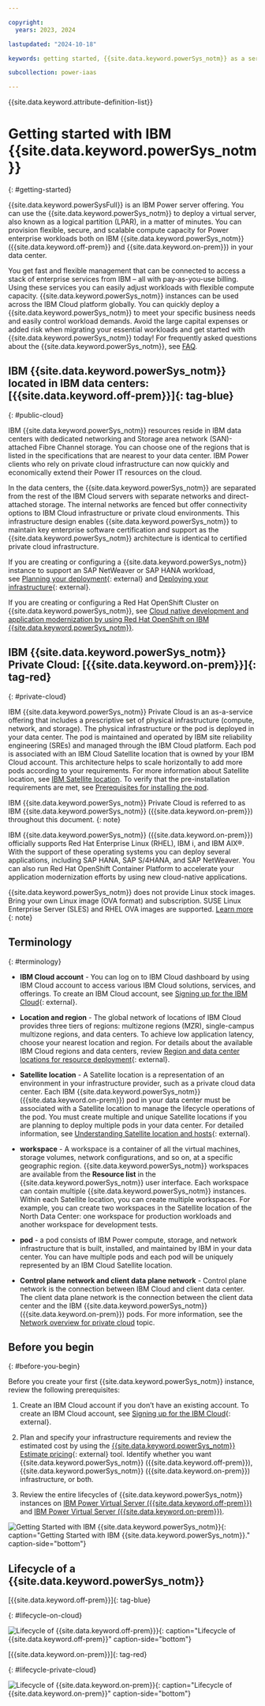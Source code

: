 ```yaml
---

copyright:
  years: 2023, 2024

lastupdated: "2024-10-18"

keywords: getting started, {{site.data.keyword.powerSys_notm}} as a service, iaas, private cloud, before you begin, terminology, video, how-to

subcollection: power-iaas

---
```


{{site.data.keyword.attribute-definition-list}}

# Getting started with IBM {{site.data.keyword.powerSys_notm}}
{: #getting-started}

{{site.data.keyword.powerSysFull}} is an IBM Power server offering. You can use the {{site.data.keyword.powerSys_notm}} to deploy a virtual server, also known as a logical partition (LPAR), in a matter of minutes. You can provision flexible, secure, and scalable compute capacity for Power enterprise workloads both on IBM {{site.data.keyword.powerSys_notm}} ({{site.data.keyword.off-prem}} and {{site.data.keyword.on-prem}}) in your data center.

You get fast and flexible management that can be connected to access a stack of enterprise services from IBM – all with pay-as-you-use billing. Using these services you can easily adjust workloads with flexible compute capacity. {{site.data.keyword.powerSys_notm}} instances can be used across the IBM Cloud platform globally. You can quickly deploy a {{site.data.keyword.powerSys_notm}} to meet your specific business needs and easily control workload demands. Avoid the large capital expenses or added risk when migrating your essential workloads and get started with {{site.data.keyword.powerSys_notm}} today! For frequently asked questions about the {{site.data.keyword.powerSys_notm}}, see [FAQ](/docs/power-iaas?topic=power-iaas-powervs-faqs).










## IBM {{site.data.keyword.powerSys_notm}} located in IBM data centers: [{{site.data.keyword.off-prem}}]{: tag-blue}
{: #public-cloud}


 IBM {{site.data.keyword.powerSys_notm}} resources reside in IBM data centers with dedicated networking and Storage area network (SAN)-attached Fibre Channel storage. You can choose one of the regions that is listed in the specifications that are nearest to your data center. IBM Power clients who rely on private cloud infrastructure can now quickly and economically extend their Power IT resources on the cloud.

In the data centers, the {{site.data.keyword.powerSys_notm}} are separated from the rest of the IBM Cloud servers with separate networks and direct-attached storage. The internal networks are fenced but offer connectivity options to IBM Cloud infrastructure or private cloud environments. This infrastructure design enables {{site.data.keyword.powerSys_notm}} to maintain key enterprise software certification and support as the {{site.data.keyword.powerSys_notm}} architecture is identical to certified private cloud infrastructure.

If you are creating or configuring a {{site.data.keyword.powerSys_notm}} instance to support an SAP NetWeaver or SAP HANA workload, see [Planning your deployment](https://cloud.ibm.com/docs/sap?topic=sap-power-vs-planning-items){: external} and [Deploying your infrastructure](https://cloud.ibm.com/docs/sap?topic=sap-power-vs-set-up-vpc-infrastructure){: external}.

If you are creating or configuring a Red Hat OpenShift Cluster on {{site.data.keyword.powerSys_notm}}, see [Cloud native development and application modernization by using Red Hat OpenShift on IBM {{site.data.keyword.powerSys_notm}}](/docs/power-iaas?topic=power-iaas-app-modernization-using-RedHat-openshift).


## IBM {{site.data.keyword.powerSys_notm}} Private Cloud: [{{site.data.keyword.on-prem}}]{: tag-red}
{: #private-cloud}

IBM {{site.data.keyword.powerSys_notm}} Private Cloud is an as-a-service offering that includes a prescriptive set of physical infrastructure (compute, network, and storage). The physical infrastructure or the pod is deployed in your data center. The pod is maintained and operated by IBM site reliability engineering (SREs) and managed through the IBM Cloud platform. Each pod is associated with an IBM Cloud Satellite location that is owned by your IBM Cloud account. This architecture helps to scale horizontally to add more pods according to your requirements. For more information about Satellite location, see [IBM Satellite location](/docs/power-iaas?topic=power-iaas-satellite-location-spec-private-cloud). To verify that the pre-installation requirements are met, see [Prerequisites for installing the pod](/docs/power-iaas?topic=power-iaas-pre_installation_checklist).

IBM {{site.data.keyword.powerSys_notm}} Private Cloud is referred to as IBM {{site.data.keyword.powerSys_notm}} ({{site.data.keyword.on-prem}}) throughout this document.
{: note}


IBM {{site.data.keyword.powerSys_notm}} ({{site.data.keyword.on-prem}}) officially supports Red Hat Enterprise Linux (RHEL), IBM i, and IBM AIX&reg;. With the support of these operating systems you can deploy several applications, including SAP HANA, SAP S/4HANA, and SAP NetWeaver. You can also run Red Hat OpenShift Container Platform to accelerate your application modernization efforts by using new cloud-native applications.

{{site.data.keyword.powerSys_notm}} does not provide Linux stock images. Bring your own Linux image (OVA format) and subscription. SUSE Linux Enterprise Server (SLES) and RHEL OVA images are supported. [Learn more](/docs/power-iaas?topic=power-iaas-using-linux)
{: note}




## Terminology
{: #terminology}

* **IBM Cloud account** - You can log on to IBM Cloud dashboard by using IBM Cloud account to access various IBM Cloud solutions, services, and offerings. To create an IBM Cloud account, see [Signing up for the IBM Cloud](https://cloud.ibm.com/registration){: external}.

* **Location and region** - The global network of locations of IBM Cloud provides three tiers of regions: multizone regions (MZR), single-campus multizone regions, and data centers. To achieve low application latency, choose your nearest location and region. For details about the available IBM Cloud regions and data centers, review [Region and data center locations for resource deployment](https://cloud.ibm.com/docs/overview?topic=overview-locations){: external}.

* **Satellite location** - A Satellite location is a representation of an environment in your infrastructure provider, such as a private cloud data center. Each IBM {{site.data.keyword.powerSys_notm}} ({{site.data.keyword.on-prem}}) pod in your data center must be associated with a Satellite location to manage the lifecycle operations of the pod. You must create multiple and unique Satellite locations if you are planning to deploy multiple pods in your data center. For detailed information, see [Understanding Satellite location and hosts](https://cloud.ibm.com/docs/satellite?topic=satellite-location-host){: external}.

* **workspace** - A workspace is a container of all the virtual machines, storage volumes, network configurations, and so on, at a specific geographic region. {{site.data.keyword.powerSys_notm}} workspaces are available from the **Resource list** in the {{site.data.keyword.powerSys_notm}} user interface. Each workspace can contain multiple {{site.data.keyword.powerSys_notm}} instances. Within each Satellite location, you can create multiple workspaces. For example, you can create two workspaces in the Satellite location of the North Data Center: one workspace for production workloads and another workspace for development tests.

* **pod** - a pod consists of IBM Power compute, storage, and network infrastructure that is built, installed, and maintained by IBM in your data center. You can have multiple pods and each pod will be uniquely represented by an IBM Cloud Satellite location.

* **Control plane network and client data plane network** - Control plane network is the connection between IBM Cloud and client data center. The client data plane network is the connection between the client data center and the IBM {{site.data.keyword.powerSys_notm}} ({{site.data.keyword.on-prem}}) pods. For more information, see the [Network overview for private cloud](/docs/power-iaas?topic=power-iaas-network-private-cloud) topic.

## Before you begin
{: #before-you-begin}

Before you create your first {{site.data.keyword.powerSys_notm}} instance, review the following prerequisites:

1. Create an IBM Cloud account if you don’t have an existing account. To create an IBM Cloud account, see [Signing up for the IBM Cloud](https://cloud.ibm.com/registration){: external}.

2. Plan and specify your infrastructure requirements and review the estimated cost by using the [{{site.data.keyword.powerSys_notm}} Estimate pricing](https://cloud.ibm.com/power/estimate){: external} tool. Identify whether you want {{site.data.keyword.powerSys_notm}} ({{site.data.keyword.off-prem}}), {{site.data.keyword.powerSys_notm}} ({{site.data.keyword.on-prem}}) infrastructure, or both.

3. Review the entire lifecycles of {{site.data.keyword.powerSys_notm}} instances on [IBM Power Virtual Server ({{site.data.keyword.off-prem}})](/docs/power-iaas?topic=power-iaas-getting-started#lifecycle-on-cloud) and [IBM Power Virtual Server ({{site.data.keyword.on-prem}})](/docs/power-iaas?topic=power-iaas-getting-started#lifecycle-private-cloud).

![Getting Started with IBM {{site.data.keyword.powerSys_notm}}](./figures/PowerVS-lifecycle_overview.png "Getting Started with IBM {{site.data.keyword.powerSys_notm}}"){: caption="Getting Started with IBM {{site.data.keyword.powerSys_notm}}." caption-side="bottom"}




## Lifecycle of a {{site.data.keyword.powerSys_notm}}

[{{site.data.keyword.off-prem}}]{: tag-blue}

{: #lifecycle-on-cloud}

![Lifecycle of {{site.data.keyword.off-prem}}}](./figures/PowerVS-lifecycle_on-cloud.png "Lifecycle of {{site.data.keyword.off-prem}}"){: caption="Lifecycle of {{site.data.keyword.off-prem}}" caption-side="bottom"}



[{{site.data.keyword.on-prem}}]{: tag-red}

{: #lifecycle-private-cloud}

![Lifecycle of {{site.data.keyword.on-prem}}](./figures/PowerVS-lifecycle_private-cloud.png "Lifecycle of  {{site.data.keyword.on-prem}}"){: caption="Lifecycle of {{site.data.keyword.on-prem}}" caption-side="bottom"}
